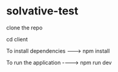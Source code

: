 # solvative-test

clone the repo 

cd client

To install dependencies ---> npm install

To run the application ----> npm run dev
